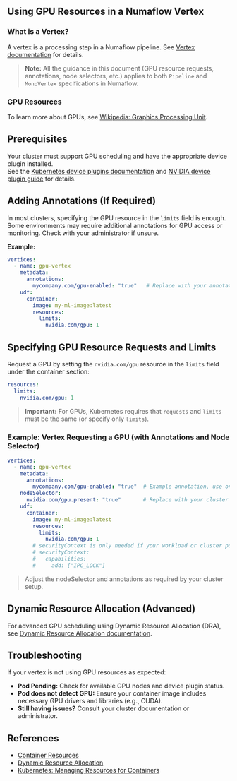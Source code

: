 ## Using GPU Resources in a Numaflow Vertex

### What is a Vertex?

A vertex is a processing step in a Numaflow pipeline. See [Vertex documentation](../../core-concepts/vertex.md) for details.

> **Note:**
> All the guidance in this document (GPU resource requests, annotations, node selectors, etc.) applies to both `Pipeline` and `MonoVertex` specifications in Numaflow.

### GPU Resources

To learn more about GPUs, see [Wikipedia: Graphics Processing Unit](https://en.wikipedia.org/wiki/Graphics_processing_unit).

## Prerequisites

Your cluster must support GPU scheduling and have the appropriate device plugin installed.  
See the [Kubernetes device plugins documentation](https://kubernetes.io/docs/concepts/extend-kubernetes/compute-storage-net/device-plugins/) and [NVIDIA device plugin guide](https://github.com/NVIDIA/k8s-device-plugin) for details.

## Adding Annotations (If Required)

In most clusters, specifying the GPU resource in the `limits` field is enough. Some environments may require additional annotations for GPU access or monitoring. Check with your administrator if unsure.

**Example:**

```yaml
vertices:
  - name: gpu-vertex
    metadata:
      annotations:
        mycompany.com/gpu-enabled: "true"   # Replace with your annotation key and value
    udf:
      container:
        image: my-ml-image:latest
        resources:
          limits:
            nvidia.com/gpu: 1
```

## Specifying GPU Resource Requests and Limits

Request a GPU by setting the `nvidia.com/gpu` resource in the `limits` field under the container section:

```yaml
resources:
  limits:
    nvidia.com/gpu: 1
```

> **Important:**
> For GPUs, Kubernetes requires that `requests` and `limits` must be the same (or specify only `limits`).

### Example: Vertex Requesting a GPU (with Annotations and Node Selector)

```yaml
vertices:
  - name: gpu-vertex
    metadata:
      annotations:
        mycompany.com/gpu-enabled: "true"  # Example annotation, use only if required by your cluster
    nodeSelector:
      nvidia.com/gpu.present: "true"       # Replace with your cluster's GPU node label
    udf:
      container:
        image: my-ml-image:latest
        resources:
          limits:
            nvidia.com/gpu: 1
        # securityContext is only needed if your workload or cluster policy requires it
        # securityContext:
        #   capabilities:
        #     add: ["IPC_LOCK"]
```

> Adjust the nodeSelector and annotations as required by your cluster setup.

## Dynamic Resource Allocation (Advanced)

For advanced GPU scheduling using Dynamic Resource Allocation (DRA), see [Dynamic Resource Allocation documentation](./configuration/dra.md).

## Troubleshooting

If your vertex is not using GPU resources as expected:
- **Pod Pending:** Check for available GPU nodes and device plugin status.
- **Pod does not detect GPU:** Ensure your container image includes necessary GPU drivers and libraries (e.g., CUDA).
- **Still having issues?** Consult your cluster documentation or administrator.

## References

- [Container Resources](./configuration/container-resources.md)
- [Dynamic Resource Allocation](./configuration/dra.md)
- [Kubernetes: Managing Resources for Containers](https://kubernetes.io/docs/concepts/configuration/manage-resources-containers/)
